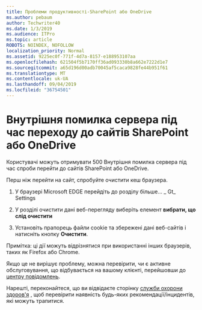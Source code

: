 ```yaml
---
title: Проблеми продуктивності-SharePoint або OneDrive
ms.author: pebaum
author: Techwriter40
ms.date: 1/3/2019
ms.audience: ITPro
ms.topic: article
ROBOTS: NOINDEX, NOFOLLOW
localization_priority: Normal
ms.assetid: 9225ec0f-771f-4d7a-8157-e188953107aa
ms.openlocfilehash: 621504f5b7170ff36ad093330b8a662e7222d1e7
ms.sourcegitcommit: a65d196d00adb70045af5caca9828fe44b951f61
ms.translationtype: MT
ms.contentlocale: uk-UA
ms.lasthandoff: 09/04/2019
ms.locfileid: "36754501"
---
```

# <a name="internal-server-error-when-navigating-to-sharepoint-or-onedrive-sites"></a>Внутрішня помилка сервера під час переходу до сайтів SharePoint або OneDrive

Користувачі можуть отримувати 500 Внутрішня помилка сервера під час спроби перейти до сайтів SharePoint або OneDrive. 

Перш ніж перейти на сайт, спробуйте очистити кеш браузера.


1. У браузері Microsoft EDGE перейдіть до розділу більше... _ Gt_ Settings

2. У розділі очистити дані веб-перегляду виберіть елемент **вибрати, що слід очистити**

3. Установіть прапорець файли cookie та збережені дані веб-сайтів і натисніть кнопку **Очистити**.

Примітка: ці дії можуть відрізнятися при використанні інших браузерів, таких як Firefox або Chrome.

Якщо це не вирішує проблему, можна перевірити, чи є активне обслуговування, що відбувається на вашому клієнті, перейшовши до [центру повідомлень](https://portal.office.com/adminportal/home#/MessageCenter).

Нарешті, переконайтеся, що ви відвідаєте сторінку [служби охорони здоров'я](https://portal.office.com/adminportal/home#/servicehealth) , щоб перевірити наявність будь-яких рекомендації/інцидентів, які можуть трапитися.

